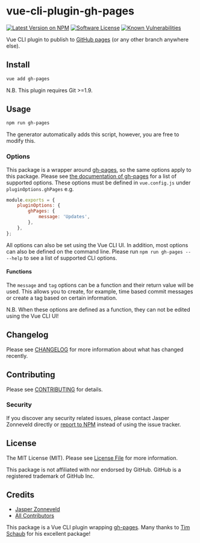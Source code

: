# vue-cli-plugin-gh-pages

[![Latest Version on NPM](https://img.shields.io/npm/v/vue-cli-plugin-gh-pages.svg?style=flat-square)](https://npmjs.com/package/vue-cli-plugin-gh-pages)
[![Software License](https://img.shields.io/badge/license-MIT-brightgreen.svg?style=flat-square)](LICENSE.md)
[![Known Vulnerabilities](https://img.shields.io/snyk/vulnerabilities/npm/vue-cli-plugin-gh-pages.svg?style=flat-square)](https://snyk.io/test/github/JaZo/vue-cli-plugin-gh-pages?targetFile=package.json)

Vue CLI plugin to publish to [GitHub pages](https://pages.github.com/) (or any other branch anywhere else).

## Install

```bash
vue add gh-pages
```

N.B. This plugin requires Git >=1.9.

## Usage

```bash
npm run gh-pages
```

The generator automatically adds this script, however, you are free to modify this.

### Options

This package is a wrapper around [gh-pages](https://github.com/tschaub/gh-pages), so the same options apply to this package. Please see [the documentation of gh-pages](https://github.com/tschaub/gh-pages#options) for a list of supported options. These options must be defined in `vue.config.js` under `pluginOptions.ghPages` e.g.

```js
module.exports = {
    pluginOptions: {
        ghPages: {
            message: 'Updates',
        },
    },
};
```

All options can also be set using the Vue CLI UI. In addition, most options can also be defined on the command line. Please run `npm run gh-pages -- --help` to see a list of supported CLI options.

#### Functions

The `message` and `tag` options can be a function and their return value will be used. This allows you to create, for example, time based commit messages or create a tag based on certain information.

N.B. When these options are defined as a function, they can not be edited using the Vue CLI UI!

## Changelog

Please see [CHANGELOG](CHANGELOG.md) for more information about what has changed recently.

## Contributing

Please see [CONTRIBUTING](CONTRIBUTING.md) for details.

### Security

If you discover any security related issues, please contact Jasper Zonneveld directly or [report to NPM](https://www.npmjs.com/advisories/report?package=vue-cli-plugin-gh-pages) instead of using the issue tracker.

## License

The MIT License (MIT). Please see [License File](LICENSE.md) for more information.

This package is not affiliated with nor endorsed by GitHub. GitHub is a registered trademark of GitHub Inc.

## Credits

- [Jasper Zonneveld](https://github.com/JaZo)
- [All Contributors](../../contributors)

This package is a Vue CLI plugin wrapping [gh-pages](https://github.com/tschaub/gh-pages). Many thanks to [Tim Schaub](https://github.com/tschaub) for his excellent package!
